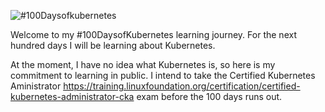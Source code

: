 ![#100Daysofkubernetes](https://user-images.githubusercontent.com/60345270/148031963-357d86bc-5b2b-4f76-8156-d360f66437f6.jpg)

Welcome to my #100DaysofKubernetes learning journey. For the next hundred days I will be learning about Kubernetes.

At the moment, I have no idea what Kubernetes is, so here is my commitment to learning in public. I intend to take the Certified Kubernetes Aministrator https://training.linuxfoundation.org/certification/certified-kubernetes-administrator-cka exam before the 100 days runs out.



